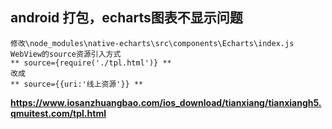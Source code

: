 
## android 打包，echarts图表不显示问题
```
修改\node_modules\native-echarts\src\components\Echarts\index.js
WebView的source资源引入方式
** source={require('./tpl.html')} **
改成
** source={{uri:'线上资源'}} **
```

**https://www.iosanzhuangbao.com/ios_download/tianxiang/tianxiangh5.qmuitest.com/tpl.html**
